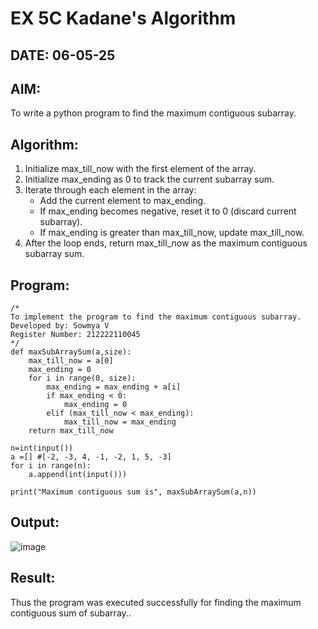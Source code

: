 # EX 5C Kadane's Algorithm
## DATE: 06-05-25
## AIM:
To write a python program to find the maximum contiguous subarray.


## Algorithm:
1. Initialize max_till_now with the first element of the array.
2. Initialize max_ending as 0 to track the current subarray sum.
3. Iterate through each element in the array:
   - Add the current element to max_ending.
   - If max_ending becomes negative, reset it to 0 (discard current subarray).
   - If max_ending is greater than max_till_now, update max_till_now.
4. After the loop ends, return max_till_now as the maximum contiguous subarray sum.
## Program:
```
/*
To implement the program to find the maximum contiguous subarray.
Developed by: Sowmya V
Register Number: 212222110045
*/
def maxSubArraySum(a,size):
    max_till_now = a[0]
    max_ending = 0
    for i in range(0, size):
        max_ending = max_ending + a[i]
        if max_ending < 0:
            max_ending = 0
        elif (max_till_now < max_ending):
            max_till_now = max_ending
    return max_till_now
    
n=int(input())  
a =[] #[-2, -3, 4, -1, -2, 1, 5, -3]
for i in range(n):
    a.append(int(input()))
  
print("Maximum contiguous sum is", maxSubArraySum(a,n))
```
## Output:
![image](https://github.com/user-attachments/assets/195d864c-9c2e-4032-b5ae-5c9eefba4c22)

## Result:
Thus the program was executed successfully for finding the maximum contiguous sum of subarray..
